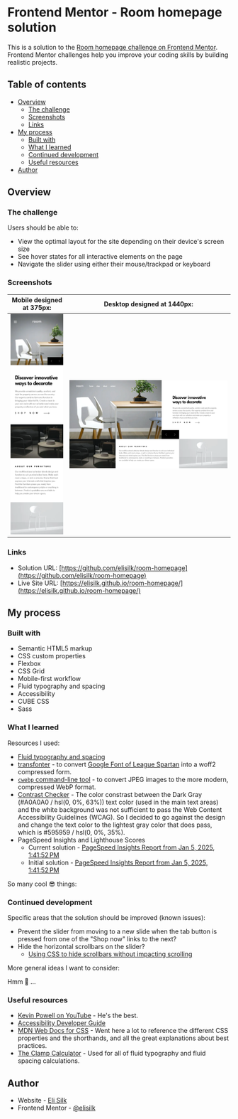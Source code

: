 # Frontend Mentor - Room homepage solution

This is a solution to the [Room homepage challenge on Frontend Mentor](https://www.frontendmentor.io/challenges/room-homepage-BtdBY_ENq). Frontend Mentor challenges help you improve your coding skills by building realistic projects.

## Table of contents

- [Overview](#overview)
  - [The challenge](#the-challenge)
  - [Screenshots](#screenshots)
  - [Links](#links)
- [My process](#my-process)
  - [Built with](#built-with)
  - [What I learned](#what-i-learned)
  - [Continued development](#continued-development)
  - [Useful resources](#useful-resources)
- [Author](#author)

## Overview

### The challenge

Users should be able to:

- View the optimal layout for the site depending on their device's screen size
- See hover states for all interactive elements on the page
- Navigate the slider using either their mouse/trackpad or keyboard

### Screenshots

|        Mobile designed at 375px:         | Desktop designed at 1440px:               |
| :--------------------------------------: | ----------------------------------------- |
| ![](./screenshots/screenshot-mobile.png) | ![](./screenshots/screenshot-desktop.png) |

### Links

- Solution URL: [https://github.com/elisilk/room-homepage](https://github.com/elisilk/room-homepage)
- Live Site URL: [https://elisilk.github.io/room-homepage/](https://elisilk.github.io/room-homepage/)

## My process

### Built with

- Semantic HTML5 markup
- CSS custom properties
- Flexbox
- CSS Grid
- Mobile-first workflow
- Fluid typography and spacing
- Accessibility
- CUBE CSS
- Sass

### What I learned

Resources I used:

- [Fluid typography and spacing](https://royalfig.github.io/fluid-typography-calculator/)
- [transfonter](https://transfonter.org/) - to convert [Google Font of League Spartan](https://fonts.google.com/specimen/League+Spartan) into a woff2 compressed form.
- [`cwebp` command-line tool](https://web.dev/articles/serve-images-webp) - to convert JPEG images to the more modern, compressed WebP format.
- [Contrast Checker](https://webaim.org/resources/contrastchecker/) - The color constrast between the Dark Gray (#A0A0A0 / hsl(0, 0%, 63%)) text color (used in the main text areas) and the white background was not sufficient to pass the Web Content Accessibility Guidelines (WCAG). So I decided to go against the design and change the text color to the lightest gray color that does pass, which is #595959 / hsl(0,
  0%,
  35%).
- PageSpeed Insights and Lighthouse Scores
  - Current solution - [PageSpeed Insights Report from Jan 5, 2025, 1:41:52 PM](https://pagespeed.web.dev/analysis/https-elisilk-github-io-room-homepage/zbvq0hpzy0)
  - Initial solution - [PageSpeed Insights Report from Jan 5, 2025, 1:41:52 PM](https://pagespeed.web.dev/analysis/https-elisilk-github-io-room-homepage/zbvq0hpzy0)

So many cool 😎 things:

### Continued development

Specific areas that the solution should be improved (known issues):

- Prevent the slider from moving to a new slide when the tab button is pressed from one of the "Shop now" links to the next?
- Hide the horizontal scrollbars on the slider?
  - [Using CSS to hide scrollbars without impacting scrolling](https://blog.logrocket.com/hide-scrollbar-without-impacting-scrolling-css/)

More general ideas I want to consider:

Hmm 🤔 ...

### Useful resources

- [Kevin Powell on YouTube](https://www.youtube.com/@KevinPowell) - He's the best.
- [Accessibility Developer Guide](https://www.accessibility-developer-guide.com/)
- [MDN Web Docs for CSS](https://developer.mozilla.org/en-US/docs/Web/CSS) - Went here a lot to reference the different CSS properties and the shorthands, and all the great explanations about best practices.
- [The Clamp Calculator](https://royalfig.github.io/fluid-typography-calculator/) - Used for all of fluid typography and fluid spacing calculations.

## Author

- Website - [Eli Silk](https://github.com/elisilk)
- Frontend Mentor - [@elisilk](https://www.frontendmentor.io/profile/elisilk)
